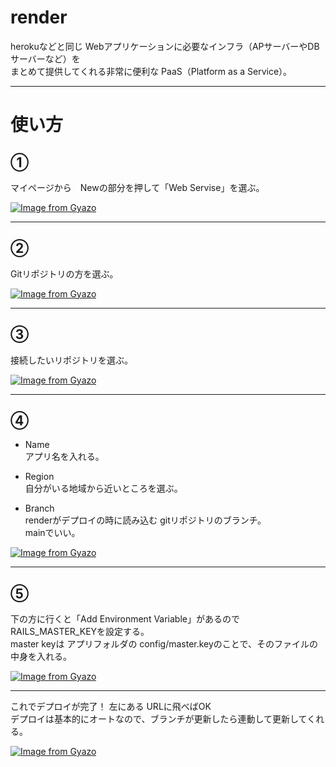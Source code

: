 # render
herokuなどと同じ Webアプリケーションに必要なインフラ（APサーバーやDBサーバーなど）を  
まとめて提供してくれる非常に便利な PaaS（Platform as a Service）。
***

# 使い方
## ①
マイページから　Newの部分を押して「Web Servise」を選ぶ。

[![Image from Gyazo](https://i.gyazo.com/aea5bf9fb24167084bceefa6877625f1.png)](https://gyazo.com/aea5bf9fb24167084bceefa6877625f1)
***

## ②
Gitリポジトリの方を選ぶ。

[![Image from Gyazo](https://i.gyazo.com/c1e898da5c7c623644c1e9dbf0eb563c.png)](https://gyazo.com/c1e898da5c7c623644c1e9dbf0eb563c)
***

## ③
接続したいリポジトリを選ぶ。

[![Image from Gyazo](https://i.gyazo.com/346638fe9718c677e9459fc60e53b2c3.png)](https://gyazo.com/346638fe9718c677e9459fc60e53b2c3)
***

## ④
- Name  
アプリ名を入れる。

- Region  
自分がいる地域から近いところを選ぶ。

- Branch  
renderがデプロイの時に読み込む gitリポジトリのブランチ。  
mainでいい。

[![Image from Gyazo](https://i.gyazo.com/7fcaad6038d67492b5814c92b6661b2d.png)](https://gyazo.com/7fcaad6038d67492b5814c92b6661b2d)
***

## ⑤
下の方に行くと「Add Environment Variable」があるので RAILS_MASTER_KEYを設定する。  
master keyは アプリフォルダの config/master.keyのことで、そのファイルの中身を入れる。

[![Image from Gyazo](https://i.gyazo.com/9477a9a7685fa788d4ae2604b0c95bb1.png)](https://gyazo.com/9477a9a7685fa788d4ae2604b0c95bb1)
***

これでデプロイが完了！  左にある URLに飛べばOK    
デプロイは基本的にオートなので、ブランチが更新したら連動して更新してくれる。

[![Image from Gyazo](https://i.gyazo.com/4b0782cf22be94162c5204d72dbdce8f.png)](https://gyazo.com/4b0782cf22be94162c5204d72dbdce8f)
